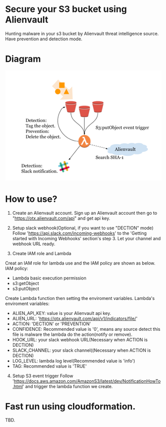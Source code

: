 # Secure your S3 bucket using Alienvault
Hunting malware in your s3 bucket by Alienvault threat intelligence source.
Have prevention and detection mode.

# Diagram
![Diagram](Diagram.png)

# How to use?
1. Create an Alienvault account.
Sign up an Alienvault account then go to "https://otx.alienvault.com/api" and get api key.

2. Setup slack webhook(Optional, if you want to use "DECTION" mode)
Follow 'https://api.slack.com/incoming-webhooks' to the 'Getting started with Incoming Webhooks' section's step 3.
Let your channel and webhook URL ready.

3. Create IAM role and Lambda

Creat an IAM role for lambda use and the IAM policy are shown as below.
IAM policy:
* Lambda basic execution permission
* s3:getObject
* s3:putObject

Create Lambda function then setting the enviroment variables.
Lambda's enviroment variables:
* ALIEN_API_KEY: value is your Alienvault api key.
* ALIEN_URL: 'https://otx.alienvault.com/api/v1/indicators/file/'
* ACTION: 'DECTION' or 'PREVENTION'
* CONFIDENCE: Recommended value is '0', means any source detect this file is malware the lambda do the action(notify or remove).
* HOOK_URL: your slack webhook URL(Necessary when ACTION is DECTION)
* SLACK_CHANNEL: your slack channel((Necessary when ACTION is DECTION)
* LOG_LEVEL: lambda log level(Recommended value is 'info')
* TAG: Recommended value is 'TRUE'

4. Setup S3 event trigger
Follow 'https://docs.aws.amazon.com/AmazonS3/latest/dev/NotificationHowTo.html' and trigger the lambda function we create.

# Fast run using cloudformation.
TBD.
